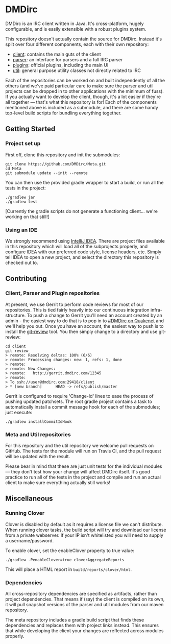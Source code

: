 DMDirc
================================================================================

DMDirc is an IRC client written in Java. It's cross-platform, hugely
configurable, and is easily extensible with a robust plugins system.

This repository doesn't actually contain the source for DMDirc. Instead it's
split over four different components, each with their own repository:

* [client](https://github.com/DMDirc/client):
  contains the main guts of the client
* [parser](https://github.com/DMDirc/parser):
  an interface for parsers and a full IRC parser
* [plugins](https://github.com/DMDirc/plugins):
  official plugins, including the main UI
* [util](https://github.com/DMDirc/util):
  general purpose utility classes not directly related to IRC

Each of the repositories can be worked on and built independently of all the
others (and we've paid particular care to make sure the parser and util projects
can be dropped in to other applications with the minimum of fuss).  If you
actually want to develop the client, though, it's a lot easier if they're all
together — that's what this repository is for! Each of the components mentioned
above is included as a submodule, and there are some handy top-level build
scripts for bundling everything together.

Getting Started
--------------------------------------------------------------------------------

### Project set up

First off, clone this repository and init the submodules:

    git clone https://github.com/DMDirc/Meta.git
    cd Meta
    git submodule update --init --remote

You can then use the provided gradle wrapper to start a build, or run all the
tests in the project:

    ./gradlew jar
    ./gradlew test

[Currently the gradle scripts do not generate a functioning client... we're
 working on that still!]

### Using an IDE

We strongly recommend using [IntelliJ IDEA](http://www.jetbrains.com/idea/).
There are project files available in this repository which will load all of the
subprojects properly, and configure IDEA with our preferred code style,
license headers, etc. Simply tell IDEA to open a new project, and select the
directory this repository is checked out to.

Contributing
--------------------------------------------------------------------------------

### Client, Parser and Plugin repositories

At present, we use Gerrit to perform code reviews for most of our repositories.
This is tied fairly heavily into our continuous integration infra-structure.
To push a change to Gerrit you'll need an account created by an admin - the
easiest way to do that is to pop in to
[#DMDirc on Quakenet](irc://quakenet.org/DMDirc) and we'll help you out. Once
you have an account, the easiest way to push is to install the
[git-review](https://github.com/openstack-infra/git-review) tool. You then
simply change to a directory and use git-review:

    cd client
    git review
    > remote: Resolving deltas: 100% (6/6)
    > remote: Processing changes: new: 1, refs: 1, done
    > remote:
    > remote: New Changes:
    > remote:   http://gerrit.dmdirc.com/12345
    > remote:
    > To ssh://user@dmdirc.com:29418/client
    > * [new branch]      HEAD -> refs/publish/master

Gerrit is configured to require 'Change-Id' lines to ease the process of pushing
updated patchsets. The root gradle project contains a task to automatically
install a commit message hook for each of the submodules; just execute:

    ./gradlew installCommitIdHook

### Meta and Util repositories

For this repository and the util repository we welcome pull requests on GitHub.
The tests for the module will run on Travis CI, and the pull request will be
updated with the result.

Please bear in mind that these are just unit tests for the individual modules —
they don't test how your change will affect DMDirc itself. It's good practice
to run all of the tests in the project and compile and run an actual client to
make sure everything actually still works!

Miscellaneous
--------------------------------------------------------------------------------

### Running Clover

Clover is disabled by default as it requires a license file we can't distribute.
When running clover tasks, the build script will try and download our license
from a private webserver. If your IP isn't whitelisted you will need to supply
a username/password.

To enable clover, set the enableClover property to true value:

    ./gradlew -PenableClover=true cloverAggregateReports

This will place a HTML report in `build/reports/clover/html`.

### Dependencies

All cross-repository dependencies are specified as artifacts, rather than
project dependencies. That means if (say) the client is compiled on its own,
it will pull snapshot versions of the parser and util modules from our maven
repository.

The meta repository includes a gradle build script that finds these dependencies
and replaces them with project links instead. This ensures that while developing
the client your changes are reflected across modules properly.
